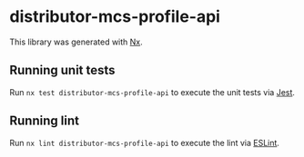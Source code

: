 # distributor-mcs-profile-api

This library was generated with [Nx](https://nx.dev).

## Running unit tests

Run `nx test distributor-mcs-profile-api` to execute the unit tests via [Jest](https://jestjs.io).

## Running lint

Run `nx lint distributor-mcs-profile-api` to execute the lint via [ESLint](https://eslint.org/).
